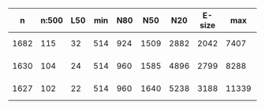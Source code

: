 n     |n:500  |L50  |min  |N80  |N50   |N20   |E-size  |max    |sum     |name
---   |---    |---  |---  |---  |---   |---   |---     |---    |---     |---
1682  |115    |32   |514  |924  |1509  |2882  |2042    |7407   |155862  |hsapiens-unitigs.fa
1630  |104    |24   |514  |960  |1585  |4896  |2799    |8288   |158204  |hsapiens-contigs.fa
1627  |102    |22   |514  |960  |1640  |5238  |3188    |11339  |158190  |hsapiens-scaffolds.fa
